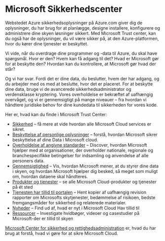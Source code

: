 <properties
   pageTitle="Microsoft Center for sikkerhed og rettighedsadministration | Microsoft Azure"
   description="Microsoft Trust center giver dig de oplysninger, du vil være sikker på, at den Azure-platformen, hvor du kører dine tjenester er beskyttet."
   services="security"
   documentationCenter="na"
   authors="TomShinder"
   manager="MBaldwin"
   editor="TomSh"/>

<tags
   ms.service="security"
   ms.devlang="na"
   ms.topic="article"
   ms.tgt_pltfrm="na"
   ms.workload="na"
   ms.date="08/09/2016"
   ms.author="terrylan"/>

# <a name="microsoft-trust-center"></a>Microsoft Sikkerhedscenter

Webstedet Azure sikkerhedsoplysninger på Azure.com giver dig de oplysninger, du har brug for at planlægge, designe installere, konfigurere og administrere dine skyen løsninger sikkert. Med Microsoft Trust center, kan du også har de oplysninger, du vil være sikker på, at den Azure-platformen, hvor du kører dine tjenester er beskyttet.

Vi vide, når du overdrage dine programmer og -data til Azure, du skal have spørgsmål. Hvor er den? Hvem kan få adgang til det? Hvad er Microsoft gør for at beskytte den? Hvordan kan du kontrollere, at Microsoft gør hvad der står?

Og vi har svar. Fordi det er dine data, du beslutter, hvem der har adgang, og du arbejder med os med at beslutte, hvor det er placeret. For at beskytte dine data, bruge vi de avancerede sikkerhedsadministrator og verdensklasse kryptering. Vores overholdelse er bekræftet af uafhængig overvåget, og vi er gennemsigtigt på mange niveauer – fra hvordan vi håndtere juridiske behov for dine kundedata til sikkerheden for vores kode.

Her er, hvad kan du finde i Microsoft Trust Center:

- [Sikkerhed](https://aka.ms/tcsecurity) – få mere at vide hvordan alle Microsoft Cloud services er sikret.
- [Beskyttelse af personlige oplysninger](https://aka.ms/tcprivacy) – forstå, hvordan Microsoft sikrer beskyttelse af dine Data i Microsoft cloud.
- [Overholdelse af angivne standarder](https://aka.ms/tccompliance) – Discover, hvordan Microsoft hjælper med at organisationer, der overholder nationale, regionale og branchespecifikke betingelser for indsamling og anvendelse af alle personers data.
- [Gennemsigtighed](https://aka.ms/tctransparency) – Vis, hvordan Microsoft mener, at du styrer dine data i skyen, og hvordan Microsoft hjælper dig besked, så meget som muligt om, hvordan dataene skal håndteres.
- [Produkter og tjenester](https://aka.ms/tcproductsservices) – se alle Microsoft Cloud-produkter og tjenester på ét sted
- [Tjenesten har tillid til portalen](https://aka.ms/tcservicetrportal) – Hent kopier af uafhængig revision rapporter om Microsofts skytjenester, bedømmelse af risikoen, bedste fremgangsmåder for sikkerhed og relaterede materialer.
- [Nyheder](https://aka.ms/tcwhatsnew) – Find ud af, hvad er nyt i Microsoft Cloud Hav tillid til
- [Ressourcer](https://aka.ms/tcresources) – Investigate hvidbøger, videoer og casestudier på Microsoft-der er tillid til skyen

[Microsoft Center for sikkerhed og rettighedsadministration](https://www.microsoft.com/trustcenter) er, hvad du har brug at forstå, hvad vi gøre for at sikre Microsoft Cloud.
